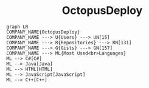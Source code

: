 <h1 align="center">OctopusDeploy</h1>

```mermaid
graph LR
COMPANY_NAME{OctopusDeploy}
COMPANY_NAME ---> U{Users} ---> UN[15]
COMPANY_NAME ---> R{Repositories} ---> RN[131]
COMPANY_NAME ---> G{Gists} ---> GN[157]
COMPANY_NAME ---> ML{Most Used<br>Languages}
ML --> C#[C#]
ML --> Java[Java]
ML --> HTML[HTML]
ML --> JavaScript[JavaScript]
ML --> C++[C++]
```
